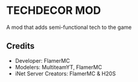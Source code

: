 # TECHDECOR MOD
A mod that adds semi-functional tech to the game
## Credits
- Developer: FlamerMC
- Modelers: MultiteamYT, FlamerMC
- iNet Server Creators: FlamerMC & H20S
